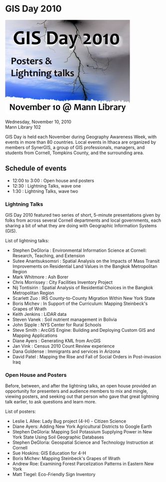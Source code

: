 # GIS Day 2010

![GIS Day 2010 event graphic](image/gis-day-2010-slide.jpg)

Wednesday, November 10, 2010 \
Mann Library 102

GIS Day is held each November during Geography Awareness Week, with events in more than 80 countries. Local events in Ithaca are organized by members of SynerGIS, a group of GIS professionals, managers, and students from Cornell, Tompkins County, and the surrounding area.

## Schedule of events

- 12:00 to 3:00 : Open house and posters
- 12:30 : Lightning Talks, wave one
- 1:30 : Lightning Talks, wave two

### Lightning Talks

GIS Day 2010 featured two series of short, 5-minute presentations given by folks from across several Cornell departments and local governments, each sharing a bit of what they are doing with Geographic Information Systems (GIS).

List of lightning talks:

- Stephen DeGloria : Environmental Information Science at Cornell: Research, Teaching, and Extension
- Sutee Anantsuksomsri : Spatial Analysis on the Impacts of Mass Transit Improvements on Residential Land Values in the Bangkok Metropolitan Region
- Mark Whitmore : Ash Borer
- Chris Morrissey : City Facilities Inventory Project
- Nij Tontisirin : Spatial Analysis of Residential Choices in the Bangkok Metropolitan Region
- Scarlett Zuo : IRS County-to-County Migration Within New York State
- Boris Michev : In Support of the Curriculum: Mapping Steinbeck's Grapes of Wrath
- Keith Jenkins : LiDAR data
- Steven Vanek : Soil nutrient management in Bolivia
- John Sipple : NYS Center for Rural Schools
- Steve Smith : ArcGIS Engine: Building and Deploying Custom GIS and Mapping Applications
- Diane Ayers : Generating KML from ArcGIS
- Jan Vink : Census 2010 Count Review experience
- Dana Goldense : Immigrants and services in Arizona
- David Patel : Mapping the Rise and Fall of Social Orders in Post-invasion Iraq

### Open House and Posters

Before, between, and after the lightning talks, an open house provided an opportunity for presenters and audience members to mix and mingle, viewing posters, and seeking out that person who gave that great lightning talk earlier, to ask questions and learn more.

List of posters:

- Leslie L Allee: Lady Bug project (4-H) - Citizen Science
- Diane Ayers: Adding New York Agricultural Districts to Google Earth
- Stephen DeGloria: Mapping Soil Potassium Supplying Power in New York State Using Soil Geographic Databases
- Stephen DeGloria: Geospatial Science and Technology Instruction at Cornell
- Sue Hoskins: GIS Education for 4-H
- Boris Michev: Mapping Steinbeck's Grapes of Wrath
- Andrew Roe: Examining Forest Parcelization Patterns in Eastern New York
- Matt Tiegel: Eco-Friendly Sign Inventory
